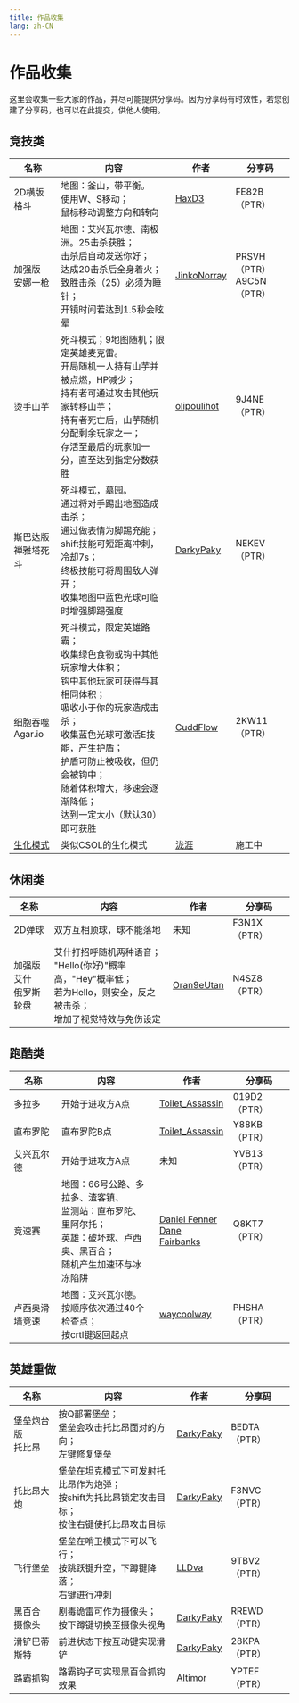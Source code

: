 ```yaml
---
title: 作品收集
lang: zh-CN
---
```


# 作品收集

这里会收集一些大家的作品，并尽可能提供分享码。因为分享码有时效性，若您创建了分享码，也可以在此提交，供他人使用。

## 竞技类

| 名称 | 内容 | 作者 | 分享码 |
| --- | ---- | --- | ----- |
| 2D横版格斗 | 地图：釜山，带平衡。<br>使用W、S移动；<br>鼠标移动调整方向和转向 | [HaxD3](https://www.reddit.com/user/HaxD3) | FE82B（PTR） |
| 加强版<br>安娜一枪 | 地图：艾兴瓦尔德、南极洲。25击杀获胜；<br>击杀后自动发送你好；<br>达成20击杀后全身着火；<br>致胜击杀（25）必须为睡针；<br>开镜时间若达到1.5秒会眩晕 | [JinkoNorray](https://www.reddit.com/user/JinkoNorray) | PRSVH（PTR）<br> A9C5N（PTR） |
| 烫手山芋 | 死斗模式；9地图随机；限定英雄麦克雷。<br>开局随机一人持有山芋并被点燃，HP减少；<br>持有者可通过攻击其他玩家转移山芋；<br>持有者死亡后，山芋随机分配剩余玩家之一；<br>存活至最后的玩家加一分，直至达到指定分数获胜| [olipoulihot](https://www.reddit.com/user/olipoulihot) | 9J4NE（PTR） |
| 斯巴达版<br>禅雅塔死斗 | 死斗模式，墓园。<br>通过将对手踢出地图造成击杀；<br>通过做表情为脚踢充能；<br>shift技能可短距离冲刺，冷却7s；<br>终极技能可将周围敌人弹开；<br>收集地图中蓝色光球可临时增强脚踢强度 | [DarkyPaky](https://www.reddit.com/user/DarkyPaky) | NEKEV（PTR） |
| 细胞吞噬<br>Agar.io | 死斗模式，限定英雄路霸；<br>收集绿色食物或钩中其他玩家增大体积；<br>钩中其他玩家可获得与其相同体积；<br>吸收小于你的玩家造成击杀；<br>收集蓝色光球可激活E技能，产生护盾；<br>护盾可防止被吸收，但仍会被钩中；<br>随着体积增大，移速会逐渐降低；<br>达到一定大小（默认30）即可获胜 | [CuddFlow](https://www.reddit.com/user/CuddFlow) | 2KW11（PTR） |
| [生化模式](./athletics/mutation) | 类似CSOL的生化模式 | [泷涯](https://space.bilibili.com/2002598) | 施工中 |

## 休闲类

| 名称 | 内容 | 作者 | 分享码 |
| --- | ---- | --- | ----- |
| 2D弹球 | 双方互相顶球，球不能落地 | 未知 | F3N1X（PTR） |
| 加强版艾什<br>俄罗斯轮盘 | 艾什打招呼随机两种语音；<br>"Hello(你好)"概率高，"Hey"概率低；<br>若为Hello，则安全，反之被击杀；<br>增加了视觉特效与免伤设定 | [Oran9eUtan](https://www.reddit.com/user/Oran9eUtan) | N4SZ8（PTR） |

## 跑酷类

| 名称 | 内容 | 作者 | 分享码 |
| --- | ---- | --- | ----- |
| 多拉多 | 开始于进攻方A点 | [Toilet_Assassin](https://www.reddit.com/user/Toilet_Assassin) | 019D2（PTR） |
| 直布罗陀 | 直布罗陀B点 | [Toilet_Assassin](https://www.reddit.com/user/Toilet_Assassin) | Y88KB（PTR） |
| 艾兴瓦尔德 | 开始于进攻方A点 | 未知 | YVB13（PTR） |
| 竞速赛 | 地图：66号公路、多拉多、渣客镇、<br>监测站：直布罗陀、里阿尔托；<br>英雄：破坏球、卢西奥、黑百合；<br>随机产生加速环与冰冻陷阱 | [Daniel Fenner](https://twitter.com/DanielFenner) <br> [Dane Fairbanks](https://twitter.com/danefairbanks) | Q8KT7（PTR） |
| 卢西奥滑墙竞速 | 地图：艾兴瓦尔德。<br>按顺序依次通过40个检查点；<br>按crtl键返回起点 | [waycoolway](https://www.reddit.com/user/waycoolway) | PHSHA（PTR） |

## 英雄重做
| 名称 | 内容 | 作者 | 分享码 |
| --- | ---- | --- | ----- |
| 堡垒炮台版<br>托比昂 | 按Q部署堡垒；<br>堡垒会攻击托比昂面对的方向；<br>左键修复堡垒 | [DarkyPaky](https://www.reddit.com/user/DarkyPaky) | BEDTA（PTR） |
| 托比昂大炮 | 堡垒在坦克模式下可发射托比昂作为炮弹；<br>按shift为托比昂锁定攻击目标；<br>按住右键使托比昂攻击目标 | [DarkyPaky](https://www.reddit.com/user/DarkyPaky) | F3NVC（PTR） |
| 飞行堡垒 | 堡垒在哨卫模式下可以飞行；<br>按跳跃键升空，下蹲键降落；<br>右键进行冲刺 | [LLDva](https://www.reddit.com/user/LLDva) | 9TBV2（PTR） |
| 黑百合<br>摄像头 | 剧毒诡雷可作为摄像头；<br>按下蹲键切换至摄像头视角 | [DarkyPaky](https://www.reddit.com/user/DarkyPaky) | RREWD（PTR） |
| 滑铲巴蒂斯特 | 前进状态下按互动键实现滑铲 | [DarkyPaky](https://www.reddit.com/user/DarkyPaky) | 28KPA（PTR） |
| 路霸抓钩 | 路霸钩子可实现黑百合抓钩效果 | [Altimor](https://www.reddit.com/user/Altimor) | YPTEF（PTR） |
